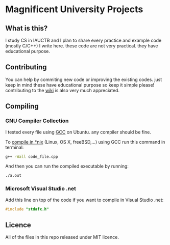 # Magnificent University Projects
## What is this?
I study CS in IAUCTB and I plan to share every practice and example code (mostly C/C++) I write here. these code are not very practical. they have educational purpose.

## Contributing
You can help by commiting new code or improving the existing codes. just keep in mind these have educational purpose so keep it simple please! contributing to the [wiki](https://github.com/mohsend/cpp-examples/wiki/) is also very much appreciated.

## Compiling
### GNU Compiler Collection
I tested every file using [GCC](https://github.com/mohsend/cpp-examples/wiki/GNU-Compiler-Collection) on Ubuntu. any compiler should be fine.

To [compile in *nix](https://github.com/mohsend/cpp-examples/wiki/Compiling-using-GCC) (Linux, OS X, freeBSD,...) using GCC run this command in terminal:
```bash
g++ -Wall code_file.cpp
```
And then you can run the compiled executable by running:
```bash
./a.out
```

### Microsoft Visual Studio .net
Add this line on top of the code if you want to compile in Visual Studio .net:
```c++
#include "stdafx.h"
```

## Licence
All of the files in this repo released under MIT licence.
